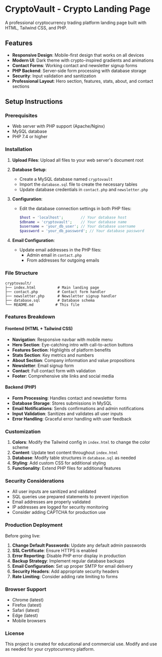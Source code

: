 # CryptoVault - Crypto Landing Page

A professional cryptocurrency trading platform landing page built with HTML, Tailwind CSS, and PHP.

## Features

- **Responsive Design**: Mobile-first design that works on all devices
- **Modern UI**: Dark theme with crypto-inspired gradients and animations
- **Contact Forms**: Working contact and newsletter signup forms
- **PHP Backend**: Server-side form processing with database storage
- **Security**: Input validation and sanitization
- **Professional Layout**: Hero section, features, stats, about, and contact sections

## Setup Instructions

### Prerequisites
- Web server with PHP support (Apache/Nginx)
- MySQL database
- PHP 7.4 or higher

### Installation

1. **Upload Files**: Upload all files to your web server's document root

2. **Database Setup**:
   - Create a MySQL database named `cryptovault`
   - Import the `database.sql` file to create the necessary tables
   - Update database credentials in `contact.php` and `newsletter.php`

3. **Configuration**:
   - Edit the database connection settings in both PHP files:
     ```php
     $host = 'localhost';        // Your database host
     $dbname = 'cryptovault';    // Your database name
     $username = 'your_db_user'; // Your database username
     $password = 'your_db_password'; // Your database password
     ```

4. **Email Configuration**:
   - Update email addresses in the PHP files:
     - Admin email in `contact.php`
     - From addresses for outgoing emails

### File Structure

```
cryptovault/
├── index.html          # Main landing page
├── contact.php         # Contact form handler
├── newsletter.php      # Newsletter signup handler
├── database.sql        # Database schema
└── README.md          # This file
```

### Features Breakdown

#### Frontend (HTML + Tailwind CSS)
- **Navigation**: Responsive navbar with mobile menu
- **Hero Section**: Eye-catching intro with call-to-action buttons
- **Features Section**: Highlights of platform benefits
- **Stats Section**: Key metrics and numbers
- **About Section**: Company information and value propositions
- **Newsletter**: Email signup form
- **Contact**: Full contact form with validation
- **Footer**: Comprehensive site links and social media

#### Backend (PHP)
- **Form Processing**: Handles contact and newsletter forms
- **Database Storage**: Stores submissions in MySQL
- **Email Notifications**: Sends confirmations and admin notifications
- **Input Validation**: Sanitizes and validates all user inputs
- **Error Handling**: Graceful error handling with user feedback

### Customization

1. **Colors**: Modify the Tailwind config in `index.html` to change the color scheme
2. **Content**: Update text content throughout `index.html`
3. **Database**: Modify table structures in `database.sql` as needed
4. **Styling**: Add custom CSS for additional styling
5. **Functionality**: Extend PHP files for additional features

### Security Considerations

- All user inputs are sanitized and validated
- SQL queries use prepared statements to prevent injection
- Email addresses are properly validated
- IP addresses are logged for security monitoring
- Consider adding CAPTCHA for production use

### Production Deployment

Before going live:

1. **Change Default Passwords**: Update any default admin passwords
2. **SSL Certificate**: Ensure HTTPS is enabled
3. **Error Reporting**: Disable PHP error display in production
4. **Backup Strategy**: Implement regular database backups
5. **Email Configuration**: Set up proper SMTP for email delivery
6. **Security Headers**: Add appropriate security headers
7. **Rate Limiting**: Consider adding rate limiting to forms

### Browser Support

- Chrome (latest)
- Firefox (latest)
- Safari (latest)
- Edge (latest)
- Mobile browsers

### License

This project is created for educational and commercial use. Modify and use as needed for your cryptocurrency platform.